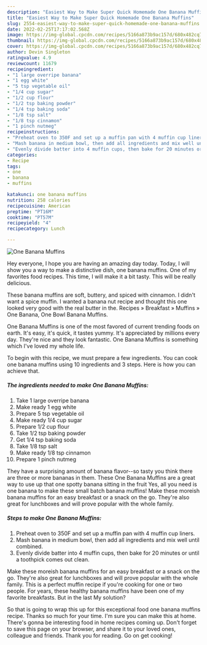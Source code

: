 ```yaml
---
description: "Easiest Way to Make Super Quick Homemade One Banana Muffins"
title: "Easiest Way to Make Super Quick Homemade One Banana Muffins"
slug: 2554-easiest-way-to-make-super-quick-homemade-one-banana-muffins
date: 2022-02-25T17:17:02.568Z
image: https://img-global.cpcdn.com/recipes/5166a873b9ac157d/680x482cq70/one-banana-muffins-recipe-main-photo.jpg
thumbnail: https://img-global.cpcdn.com/recipes/5166a873b9ac157d/680x482cq70/one-banana-muffins-recipe-main-photo.jpg
cover: https://img-global.cpcdn.com/recipes/5166a873b9ac157d/680x482cq70/one-banana-muffins-recipe-main-photo.jpg
author: Devin Singleton
ratingvalue: 4.9
reviewcount: 11679
recipeingredient:
- "1 large overripe banana"
- "1 egg white"
- "5 tsp vegetable oil"
- "1/4 cup sugar"
- "1/2 cup flour"
- "1/2 tsp baking powder"
- "1/4 tsp baking soda"
- "1/8 tsp salt"
- "1/8 tsp cinnamon"
- "1 pinch nutmeg"
recipeinstructions:
- "Preheat oven to 350F and set up a muffin pan with 4 muffin cup liners."
- "Mash banana in medium bowl, then add all ingredients and mix well until combined."
- "Evenly divide batter into 4 muffin cups, then bake for 20 minutes or until a toothpick comes out clean."
categories:
- Recipe
tags:
- one
- banana
- muffins

katakunci: one banana muffins 
nutrition: 258 calories
recipecuisine: American
preptime: "PT16M"
cooktime: "PT57M"
recipeyield: "4"
recipecategory: Lunch

---
```



![One Banana Muffins](https://img-global.cpcdn.com/recipes/5166a873b9ac157d/680x482cq70/one-banana-muffins-recipe-main-photo.jpg)

Hey everyone, I hope you are having an amazing day today. Today, I will show you a way to make a distinctive dish, one banana muffins. One of my favorites food recipes. This time, I will make it a bit tasty. This will be really delicious.

These banana muffins are soft, buttery, and spiced with cinnamon. I didn&#39;t want a spice muffin. I wanted a banana nut recipe and thought this one looked very good with the real butter in the. Recipes » Breakfast » Muffins » One Banana, One Bowl Banana Muffins.

One Banana Muffins is one of the most favored of current trending foods on earth. It's easy, it's quick, it tastes yummy. It's appreciated by millions every day. They're nice and they look fantastic. One Banana Muffins is something which I've loved my whole life.


To begin with this recipe, we must prepare a few ingredients. You can cook one banana muffins using 10 ingredients and 3 steps. Here is how you can achieve that.

<!--inarticleads1-->

##### The ingredients needed to make One Banana Muffins:

1. Take 1 large overripe banana
1. Make ready 1 egg white
1. Prepare 5 tsp vegetable oil
1. Make ready 1/4 cup sugar
1. Prepare 1/2 cup flour
1. Take 1/2 tsp baking powder
1. Get 1/4 tsp baking soda
1. Take 1/8 tsp salt
1. Make ready 1/8 tsp cinnamon
1. Prepare 1 pinch nutmeg


They have a surprising amount of banana flavor--so tasty you think there are three or more bananas in them. These One Banana Muffins are a great way to use up that one spotty banana sitting in the fruit Yes, all you need is one banana to make these small batch banana muffins! Make these moreish banana muffins for an easy breakfast or a snack on the go. They&#39;re also great for lunchboxes and will prove popular with the whole family. 

<!--inarticleads2-->

##### Steps to make One Banana Muffins:

1. Preheat oven to 350F and set up a muffin pan with 4 muffin cup liners.
1. Mash banana in medium bowl, then add all ingredients and mix well until combined.
1. Evenly divide batter into 4 muffin cups, then bake for 20 minutes or until a toothpick comes out clean.


Make these moreish banana muffins for an easy breakfast or a snack on the go. They&#39;re also great for lunchboxes and will prove popular with the whole family. This is a perfect muffin recipe if you&#39;re cooking for one or two people. For years, these healthy banana muffins have been one of my favorite breakfasts. But in the last My solution? 

So that is going to wrap this up for this exceptional food one banana muffins recipe. Thanks so much for your time. I'm sure you can make this at home. There's gonna be interesting food in home recipes coming up. Don't forget to save this page on your browser, and share it to your loved ones, colleague and friends. Thank you for reading. Go on get cooking!

